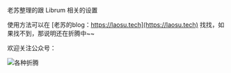 老苏整理的跟 Librum 相关的设置

使用方法可以在 [老苏的blog：https://laosu.tech](https://laosu.tech)  找找，如果找不到，那说明还在折腾中~~

欢迎关注公众号：

![各种折腾](https://laosu.cf/uploads/wechat-qcode.jpg)
